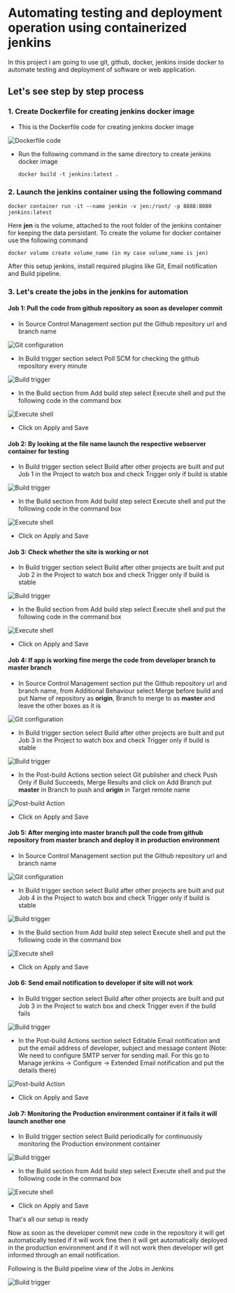 # Automating testing and deployment operation using containerized jenkins
In this project i am going to use git, github, docker, jenkins inside docker to automate testing and deployment of software or web application.

## Let's see step by step process
### 1. Create Dockerfile for creating jenkins docker image
* This is the Dockerfile code for creating jenkins docker image

![Dockerfile code](https://github.com/surinder2000/automation_through_containerized_jenkins/blob/master/Dockerfilecode.png)

* Run the following command in the same directory to create jenkins docker image

      docker build -t jenkins:latest .
      
### 2. Launch the jenkins container using the following command

    docker container run -it --name jenkin -v jen:/root/ -p 8888:8080 jenkins:latest
    
   Here **jen** is the volume, attached to the root folder of the jenkins container for keeping  the data persistant. To create the volume for docker container use the following command 
  
    docker volume create volume_name (in my case volume_name is jen)
    
   After this setup jenkins, install required plugins like Git, Email notification and Build pipeline.
   
### 3. Let's create the jobs in the jenkins for automation
#### Job 1: Pull the code from github repository as soon as developer commit 
* In Source Control Management section put the Github repository url and branch name

![Git configuration](https://github.com/surinder2000/automation_through_containerized_jenkins/blob/master/job11.jpg)

* In Build trigger section select Poll SCM for checking the github repository every minute

![Build trigger](https://github.com/surinder2000/automation_through_containerized_jenkins/blob/master/job12.jpg)

* In the Build section from Add build step select Execute shell and put the following code in the command box

![Execute shell](https://github.com/surinder2000/automation_through_containerized_jenkins/blob/master/job13.jpg)

* Click on Apply and Save

#### Job 2: By looking at the file name launch the respective webserver container for testing
* In Build trigger section select Build after other projects are built and put Job 1 in the Project to watch box and check Trigger only if build is stable

![Build trigger](https://github.com/surinder2000/automation_through_containerized_jenkins/blob/master/job21.jpg)

* In the Build section from Add build step select Execute shell and put the following code in the command box

![Execute shell](https://github.com/surinder2000/automation_through_containerized_jenkins/blob/master/job22.jpg)

* Click on Apply and Save

#### Job 3: Check whether the site is working or not
* In Build trigger section select Build after other projects are built and put Job 2 in the Project to watch box and check Trigger only if build is stable

![Build trigger](https://github.com/surinder2000/automation_through_containerized_jenkins/blob/master/job31.jpg)

* In the Build section from Add build step select Execute shell and put the following code in the command box

![Execute shell](https://github.com/surinder2000/automation_through_containerized_jenkins/blob/master/job32.jpg)

* Click on Apply and Save

#### Job 4: If app is working fine merge the code from developer branch to master branch
* In Source Control Management section put the Github repository url and branch name, from Additional Behaviour select Merge before build and put Name of repository as **origin**, Branch to merge to as **master** and leave the other boxes as it is

![Git configuration](https://github.com/surinder2000/automation_through_containerized_jenkins/blob/master/job41.jpg)

* In Build trigger section select Build after other projects are built and put Job 3 in the Project to watch box and check Trigger only if build is stable

![Build trigger](https://github.com/surinder2000/automation_through_containerized_jenkins/blob/master/job42.jpg)

* In the Post-build Actions section select Git publisher and check Push Only if Build Succeeds, Merge Results and click on Add Branch put **master** in Branch to push and **origin** in Target remote name

![Post-build Action](https://github.com/surinder2000/automation_through_containerized_jenkins/blob/master/job43.jpg)

* Click on Apply and Save

#### Job 5: After merging into master branch pull the code from github repository from master branch and deploy it in production environment
*  In Source Control Management section put the Github repository url and branch name

![Git configuration](https://github.com/surinder2000/automation_through_containerized_jenkins/blob/master/job51.jpg)

* In Build trigger section select Build after other projects are built and put Job 4 in the Project to watch box and check Trigger only if build is stable

![Build trigger](https://github.com/surinder2000/automation_through_containerized_jenkins/blob/master/job52.jpg)

* In the Build section from Add build step select Execute shell and put the following code in the command box

![Execute shell](https://github.com/surinder2000/automation_through_containerized_jenkins/blob/master/job53.jpg)

* Click on Apply and Save

#### Job 6: Send email notification to developer if site will not work
* In Build trigger section select Build after other projects are built and put Job 3 in the Project to watch box and check Trigger even if the build fails

![Build trigger](https://github.com/surinder2000/automation_through_containerized_jenkins/blob/master/job61.jpg)

* In the Post-build Actions section select Editable Email notification and put the email address of developer, subject and message content (Note: We need to configure SMTP server for sending mail. For this go to Manage jenkins -> Configure -> Extended Email notification and put the details there) 

![Post-build Action](https://github.com/surinder2000/automation_through_containerized_jenkins/blob/master/job62.jpg)

* Click on Apply and Save

#### Job 7: Monitoring the Production environment container if it fails it will launch another one
* In Build trigger section select Build periodically for continuously monitoring the Production environment container 

![Build trigger](https://github.com/surinder2000/automation_through_containerized_jenkins/blob/master/job71.jpg)

* In the Build section from Add build step select Execute shell and put the following code in the command box

![Execute shell](https://github.com/surinder2000/automation_through_containerized_jenkins/blob/master/job72.jpg)

* Click on Apply and Save

That's all our setup is ready

Now as soon as the developer commit new code in the repository it will get automatically tested if it will work fine then it will get automatically deployed in the production environment and if it will not work then developer will get informed through an email notification.

Following is the Build pipeline view of the Jobs in Jenkins

![Build trigger](https://github.com/surinder2000/automation_through_containerized_jenkins/blob/master/buildpipelineview.jpg)








   
